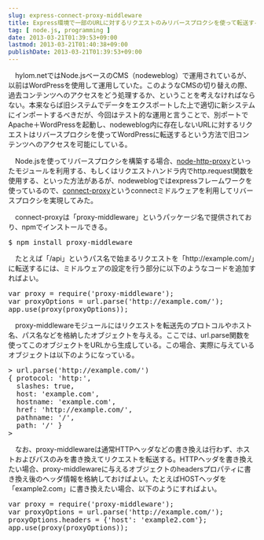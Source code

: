 ```yaml
---
slug: express-connect-proxy-middleware
title: Express環境で一部のURLに対するリクエストのみリバースプロクシを使って転送する
tag: [ node.js, programming ]
date: 2013-03-21T01:39:53+09:00
lastmod: 2013-03-21T01:40:38+09:00
publishDate: 2013-03-21T01:39:53+09:00
---
```


<p>　hylom.netではNode.jsベースのCMS（nodeweblog）で運用されているが、以前はWordPressを使用して運用していた。このようなCMSの切り替えの際、過去コンテンツへのアクセスをどう処理するか、ということを考えなければならない。本来ならば旧システムでデータをエクスポートした上で適切に新システムにインポートするべきだが、今回はテスト的な運用と言うことで、別ポートでApache＋WordPressを起動し、nodeweblog内に存在しないURLに対するリクエストはリバースプロクシを使ってWordPressに転送するという方法で旧コンテンツへのアクセスを可能にしている。</p>

<p>　Node.jsを使ってリバースプロクシを構築する場合、<a href="https://github.com/nodejitsu/node-http-proxy">node-http-proxy</a>といったモジュールを利用する、もしくはリクエストハンドラ内でhttp.request関数を使用する、といった方法があるが、nodeweblogではexpressフレームワークを使っているので、<a href="https://github.com/superjoe30/connect-proxy">connect-proxy</a>というconnectミドルウェアを利用してリバースプロクシを実現してみた。</p>

<p>　connect-proxyは「proxy-middleware」というパッケージ名で提供されており、npmでインストールできる。</p>

<pre>
$ npm install proxy-middleware
</pre>

<p>　たとえば「/api」というパス名で始まるリクエストを「http://example.com/」に転送するには、ミドルウェアの設定を行う部分に以下のようなコードを追加すればよい。</p>

<pre>
var proxy = require('proxy-middleware');
var proxyOptions = url.parse('http://example.com/');
app.use(proxy(proxyOptions));
</pre>

<p>　proxy-middlewareモジュールにはリクエストを転送先のプロトコルやホスト名、パス名などを格納したオブジェクトを与える。ここでは、url.parse関数を使ってこのオブジェクトをURLから生成している。この場合、実際に与えているオブジェクトは以下のようになっている。</p>

<pre>
> url.parse('http://example.com/')
{ protocol: 'http:',
  slashes: true,
  host: 'example.com',
  hostname: 'example.com',
  href: 'http://example.com/',
  pathname: '/',
  path: '/' }
> 
</pre>

<p>　なお、proxy-middlewareは通常HTTPヘッダなどの書き換えは行わず、ホストおよびパスのみを書き換えてリクエストを転送する。HTTPヘッダを書き換えたい場合、proxy-middlewareに与えるオブジェクトのheadersプロパティに書き換え後のヘッダ情報を格納しておけばよい。たとえばHOSTヘッダを「example2.com」に書き換えたい場合、以下のようにすればよい。</p>

<pre>
var proxy = require('proxy-middleware');
var proxyOptions = url.parse('http://example.com/');
proxyOptions.headers = {'host': 'example2.com'};
app.use(proxy(proxyOptions));
</pre>


